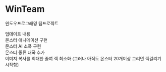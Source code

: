 # WinTeam
윈도우프로그래밍 팀프로젝트

업데이트 내용   
몬스터 애니메이션 구현   
몬스터 AI 소폭 구현   
몬스터 종류 대폭 추가   
이미지 복사를 최대한 줄여 렉 최소화 (그러나 아직도 몬스터 20개이상 그리면 렉걸리기 시작함)   
